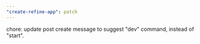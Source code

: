 ```yaml
---
"create-refine-app": patch
---
```


chore: update post create message to suggest "dev" command, instead of "start".
